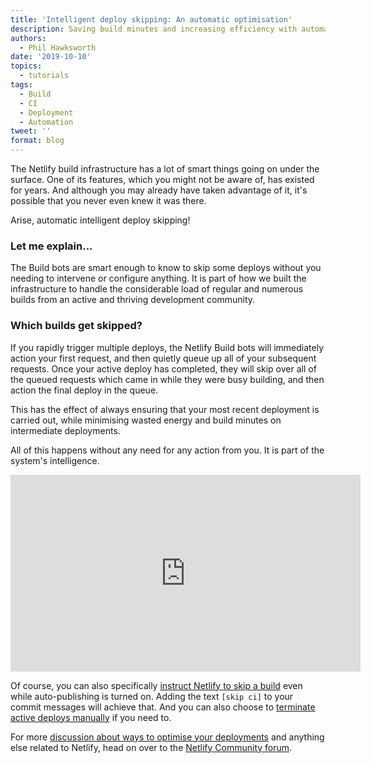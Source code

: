 ```yaml
---
title: 'Intelligent deploy skipping: An automatic optimisation'
description: Saving build minutes and increasing efficiency with automatic deploy skipping
authors:
  - Phil Hawksworth
date: '2019-10-10'
topics:
  - tutorials
tags:
  - Build
  - CI
  - Deployment
  - Automation
tweet: ''
format: blog
---
```

The Netlify build infrastructure has a lot of smart things going on under the surface. One of its features, which you might not be aware of, has existed for years. And although you may already have taken advantage of it, it's possible that you never even knew it was there.

Arise, automatic intelligent deploy skipping!

### Let me explain...

The Build bots are smart enough to know to skip some deploys without you needing to intervene or configure anything. It is part of how we built the infrastructure to handle the considerable load of regular and numerous builds from an active and thriving development community.

### Which builds get skipped?

If you rapidly trigger multiple deploys, the Netlify Build bots will immediately action your first request, and then quietly queue up all of your subsequent requests. Once your active deploy has completed, they will skip over all of the queued requests which came in while they were busy building, and then action the final deploy in the queue.

This has the effect of always ensuring that your most recent deployment is carried out, while minimising wasted energy and build minutes on intermediate deployments.

All of this happens without any need for any action from you. It is part of the system's intelligence.

<iframe width="560" height="315" src="https://www.youtube.com/embed/CuGeaHaW0Rc" frameborder="0" allow="accelerometer; autoplay; encrypted-media; gyroscope; picture-in-picture" allowfullscreen></iframe>

Of course, you can also specifically [instruct Netlify to skip a build](/blog/2018/10/08/get-more-control-over-netlify-continuous-deployment-with-deploy-skipping/) even while auto-publishing is turned on. Adding the text `[skip ci]` to your commit messages will achieve that. And you can also choose to [terminate active deploys manually](https://www.netlify.com/blog/2019/06/04/introducing-cancelable-deploys/) if you need to.

For more [discussion about ways to optimise your deployments](https://community.netlify.com/t/common-issue-how-can-i-optimize-my-netlify-build-time/3907?utm_source=blog&utm_medium=intelligent-deploy-skip-pnh&utm_campaign=devex) and anything else related to Netlify, head on over to the [Netlify Community forum](https://community.netlify.com?utm_source=blog&utm_medium=intelligent-deploy-skip-pnh&utm_campaign=devex).
